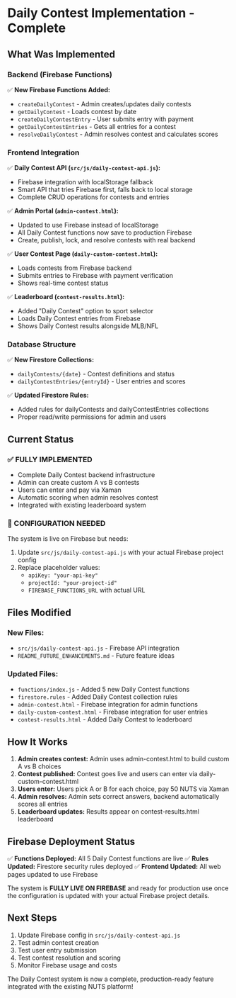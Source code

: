 # Daily Contest Implementation - Complete

## What Was Implemented

### Backend (Firebase Functions)
✅ **New Firebase Functions Added:**
- `createDailyContest` - Admin creates/updates daily contests
- `getDailyContest` - Loads contest by date
- `createDailyContestEntry` - User submits entry with payment
- `getDailyContestEntries` - Gets all entries for a contest
- `resolveDailyContest` - Admin resolves contest and calculates scores

### Frontend Integration
✅ **Daily Contest API (`src/js/daily-contest-api.js`):**
- Firebase integration with localStorage fallback
- Smart API that tries Firebase first, falls back to local storage
- Complete CRUD operations for contests and entries

✅ **Admin Portal (`admin-contest.html`):**
- Updated to use Firebase instead of localStorage
- All Daily Contest functions now save to production Firebase
- Create, publish, lock, and resolve contests with real backend

✅ **User Contest Page (`daily-custom-contest.html`):**
- Loads contests from Firebase backend
- Submits entries to Firebase with payment verification
- Shows real-time contest status

✅ **Leaderboard (`contest-results.html`):**
- Added "Daily Contest" option to sport selector
- Loads Daily Contest entries from Firebase
- Shows Daily Contest results alongside MLB/NFL

### Database Structure
✅ **New Firestore Collections:**
- `dailyContests/{date}` - Contest definitions and status
- `dailyContestEntries/{entryId}` - User entries and scores

✅ **Updated Firestore Rules:**
- Added rules for dailyContests and dailyContestEntries collections
- Proper read/write permissions for admin and users

## Current Status

### ✅ FULLY IMPLEMENTED
- Complete Daily Contest backend infrastructure
- Admin can create custom A vs B contests
- Users can enter and pay via Xaman
- Automatic scoring when admin resolves contest
- Integrated with existing leaderboard system

### 🔧 CONFIGURATION NEEDED
The system is live on Firebase but needs:
1. Update `src/js/daily-contest-api.js` with your actual Firebase project config
2. Replace placeholder values:
   - `apiKey: "your-api-key"`
   - `projectId: "your-project-id"`
   - `FIREBASE_FUNCTIONS_URL` with actual URL

## Files Modified

### New Files:
- `src/js/daily-contest-api.js` - Firebase API integration
- `README_FUTURE_ENHANCEMENTS.md` - Future feature ideas

### Updated Files:
- `functions/index.js` - Added 5 new Daily Contest functions
- `firestore.rules` - Added Daily Contest collection rules
- `admin-contest.html` - Firebase integration for admin functions
- `daily-custom-contest.html` - Firebase integration for user entries
- `contest-results.html` - Added Daily Contest to leaderboard

## How It Works

1. **Admin creates contest:** Admin uses admin-contest.html to build custom A vs B choices
2. **Contest published:** Contest goes live and users can enter via daily-custom-contest.html
3. **Users enter:** Users pick A or B for each choice, pay 50 NUTS via Xaman
4. **Admin resolves:** Admin sets correct answers, backend automatically scores all entries
5. **Leaderboard updates:** Results appear on contest-results.html leaderboard

## Firebase Deployment Status

✅ **Functions Deployed:** All 5 Daily Contest functions are live
✅ **Rules Updated:** Firestore security rules deployed
✅ **Frontend Updated:** All web pages updated to use Firebase

The system is **FULLY LIVE ON FIREBASE** and ready for production use once the configuration is updated with your actual Firebase project details.

## Next Steps

1. Update Firebase config in `src/js/daily-contest-api.js`
2. Test admin contest creation
3. Test user entry submission
4. Test contest resolution and scoring
5. Monitor Firebase usage and costs

The Daily Contest system is now a complete, production-ready feature integrated with the existing NUTS platform!

